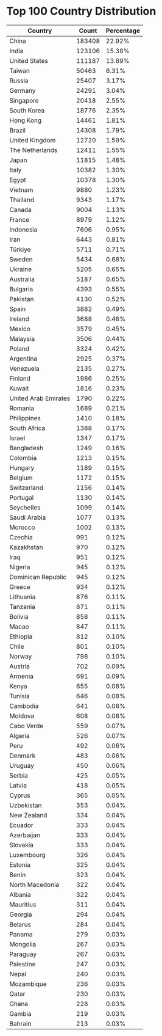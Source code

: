 # Top 100 Country Distribution
| Country | Count | Percentage |
|----|----|----|
| China | 183408 | 22.92% |
| India | 123106 | 15.38% |
| United States | 111187 | 13.89% |
| Taiwan | 50463 | 6.31% |
| Russia | 25407 | 3.17% |
| Germany | 24291 | 3.04% |
| Singapore | 20418 | 2.55% |
| South Korea | 18776 | 2.35% |
| Hong Kong | 14461 | 1.81% |
| Brazil | 14308 | 1.79% |
| United Kingdom | 12720 | 1.59% |
| The Netherlands | 12411 | 1.55% |
| Japan | 11815 | 1.48% |
| Italy | 10382 | 1.30% |
| Egypt | 10378 | 1.30% |
| Vietnam | 9880 | 1.23% |
| Thailand | 9343 | 1.17% |
| Canada | 9004 | 1.13% |
| France | 8979 | 1.12% |
| Indonesia | 7606 | 0.95% |
| Iran | 6443 | 0.81% |
| Türkiye | 5711 | 0.71% |
| Sweden | 5434 | 0.68% |
| Ukraine | 5205 | 0.65% |
| Australia | 5187 | 0.65% |
| Bulgaria | 4393 | 0.55% |
| Pakistan | 4130 | 0.52% |
| Spain | 3882 | 0.49% |
| Ireland | 3688 | 0.46% |
| Mexico | 3579 | 0.45% |
| Malaysia | 3506 | 0.44% |
| Poland | 3324 | 0.42% |
| Argentina | 2925 | 0.37% |
| Venezuela | 2135 | 0.27% |
| Finland | 1986 | 0.25% |
| Kuwait | 1816 | 0.23% |
| United Arab Emirates | 1790 | 0.22% |
| Romania | 1689 | 0.21% |
| Philippines | 1410 | 0.18% |
| South Africa | 1388 | 0.17% |
| Israel | 1347 | 0.17% |
| Bangladesh | 1249 | 0.16% |
| Colombia | 1213 | 0.15% |
| Hungary | 1189 | 0.15% |
| Belgium | 1172 | 0.15% |
| Switzerland | 1156 | 0.14% |
| Portugal | 1130 | 0.14% |
| Seychelles | 1099 | 0.14% |
| Saudi Arabia | 1077 | 0.13% |
| Morocco | 1002 | 0.13% |
| Czechia | 991 | 0.12% |
| Kazakhstan | 970 | 0.12% |
| Iraq | 951 | 0.12% |
| Nigeria | 945 | 0.12% |
| Dominican Republic | 945 | 0.12% |
| Greece | 934 | 0.12% |
| Lithuania | 876 | 0.11% |
| Tanzania | 871 | 0.11% |
| Bolivia | 858 | 0.11% |
| Macao | 847 | 0.11% |
| Ethiopia | 812 | 0.10% |
| Chile | 801 | 0.10% |
| Norway | 798 | 0.10% |
| Austria | 702 | 0.09% |
| Armenia | 691 | 0.09% |
| Kenya | 655 | 0.08% |
| Tunisia | 646 | 0.08% |
| Cambodia | 641 | 0.08% |
| Moldova | 608 | 0.08% |
| Cabo Verde | 559 | 0.07% |
| Algeria | 526 | 0.07% |
| Peru | 492 | 0.06% |
| Denmark | 483 | 0.06% |
| Uruguay | 450 | 0.06% |
| Serbia | 425 | 0.05% |
| Latvia | 418 | 0.05% |
| Cyprus | 365 | 0.05% |
| Uzbekistan | 353 | 0.04% |
| New Zealand | 334 | 0.04% |
| Ecuador | 333 | 0.04% |
| Azerbaijan | 333 | 0.04% |
| Slovakia | 333 | 0.04% |
| Luxembourg | 326 | 0.04% |
| Estonia | 325 | 0.04% |
| Benin | 323 | 0.04% |
| North Macedonia | 322 | 0.04% |
| Albania | 322 | 0.04% |
| Mauritius | 311 | 0.04% |
| Georgia | 294 | 0.04% |
| Belarus | 284 | 0.04% |
| Panama | 279 | 0.03% |
| Mongolia | 267 | 0.03% |
| Paraguay | 267 | 0.03% |
| Palestine | 247 | 0.03% |
| Nepal | 240 | 0.03% |
| Mozambique | 236 | 0.03% |
| Qatar | 230 | 0.03% |
| Ghana | 228 | 0.03% |
| Gambia | 219 | 0.03% |
| Bahrain | 213 | 0.03% |
